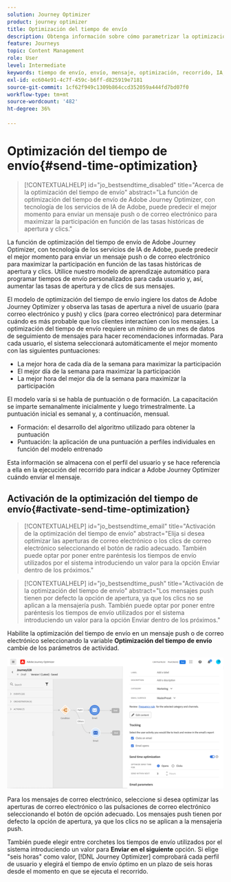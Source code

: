 ```yaml
---
solution: Journey Optimizer
product: journey optimizer
title: Optimización del tiempo de envío
description: Obtenga información sobre cómo parametrizar la optimización del tiempo de envío en los mensajes
feature: Journeys
topic: Content Management
role: User
level: Intermediate
keywords: tiempo de envío, envío, mensaje, optimización, recorrido, IA, inteligente
exl-id: ec604e91-4c7f-459c-b6ff-d825919e7181
source-git-commit: 1cf62f949c1309b864ccd352059a444fd7bd07f0
workflow-type: tm+mt
source-wordcount: '482'
ht-degree: 36%

---
```


# Optimización del tiempo de envío{#send-time-optimization}

>[!CONTEXTUALHELP]
>id="jo_bestsendtime_disabled"
>title="Acerca de la optimización del tiempo de envío"
>abstract="La función de optimización del tiempo de envío de Adobe Journey Optimizer, con tecnología de los servicios de IA de Adobe, puede predecir el mejor momento para enviar un mensaje push o de correo electrónico para maximizar la participación en función de las tasas históricas de apertura y clics."

La función de optimización del tiempo de envío de Adobe Journey Optimizer, con tecnología de los servicios de IA de Adobe, puede predecir el mejor momento para enviar un mensaje push o de correo electrónico para maximizar la participación en función de las tasas históricas de apertura y clics. Utilice nuestro modelo de aprendizaje automático para programar tiempos de envío personalizados para cada usuario y, así, aumentar las tasas de apertura y de clics de sus mensajes.

El modelo de optimización del tiempo de envío ingiere los datos de Adobe Journey Optimizer y observa las tasas de apertura a nivel de usuario (para correo electrónico y push) y clics (para correo electrónico) para determinar cuándo es más probable que los clientes interactúen con los mensajes. La optimización del tiempo de envío requiere un mínimo de un mes de datos de seguimiento de mensajes para hacer recomendaciones informadas. Para cada usuario, el sistema seleccionará automáticamente el mejor momento con las siguientes puntuaciones:

* La mejor hora de cada día de la semana para maximizar la participación
* El mejor día de la semana para maximizar la participación
* La mejor hora del mejor día de la semana para maximizar la participación

El modelo varía si se habla de puntuación o de formación. La capacitación se imparte semanalmente inicialmente y luego trimestralmente. La puntuación inicial es semanal y, a continuación, mensual.

* Formación: el desarrollo del algoritmo utilizado para obtener la puntuación
* Puntuación: la aplicación de una puntuación a perfiles individuales en función del modelo entrenado

Esta información se almacena con el perfil del usuario y se hace referencia a ella en la ejecución del recorrido para indicar a Adobe Journey Optimizer cuándo enviar el mensaje.

## Activación de la optimización del tiempo de envío{#activate-send-time-optimization}

>[!CONTEXTUALHELP]
>id="jo_bestsendtime_email"
>title="Activación de la optimización del tiempo de envío"
>abstract="Elija si desea optimizar las aperturas de correo electrónico o los clics de correo electrónico seleccionando el botón de radio adecuado. También puede optar por poner entre paréntesis los tiempos de envío utilizados por el sistema introduciendo un valor para la opción Enviar dentro de los próximos."

>[!CONTEXTUALHELP]
>id="jo_bestsendtime_push"
>title="Activación de la optimización del tiempo de envío"
>abstract="Los mensajes push tienen por defecto la opción de apertura, ya que los clics no se aplican a la mensajería push. También puede optar por poner entre paréntesis los tiempos de envío utilizados por el sistema introduciendo un valor para la opción Enviar dentro de los próximos."

Habilite la optimización del tiempo de envío en un mensaje push o de correo electrónico seleccionando la variable **Optimización del tiempo de envío** cambie de los parámetros de actividad.

![](../building-journeys/assets/jo-message5.png)

Para los mensajes de correo electrónico, seleccione si desea optimizar las aperturas de correo electrónico o las pulsaciones de correo electrónico seleccionando el botón de opción adecuado. Los mensajes push tienen por defecto la opción de apertura, ya que los clics no se aplican a la mensajería push.

También puede elegir entre corchetes los tiempos de envío utilizados por el sistema introduciendo un valor para **Enviar en el siguiente** opción. Si elige &quot;seis horas&quot; como valor, [!DNL Journey Optimizer] comprobará cada perfil de usuario y elegirá el tiempo de envío óptimo en un plazo de seis horas desde el momento en que se ejecuta el recorrido.
